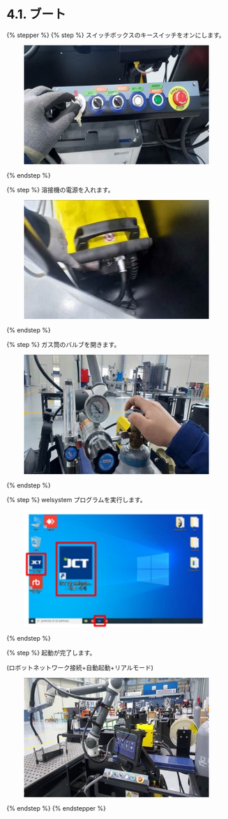 # 4.1. ブート

{% stepper %}
{% step %}
スイッチボックスのキースイッチをオンにします。

<figure><img src="../images/jp/chapter4/section4.1.1 (1).jpg" alt=""><figcaption></figcaption></figure>
{% endstep %}

{% step %}
溶接機の電源を入れます。

<figure><img src="../images/jp/chapter4/section4.1.2 (1).jpg" alt=""><figcaption></figcaption></figure>
{% endstep %}

{% step %}
ガス筒のバルブを開きます。

<figure><img src="../images/jp/chapter4/section4.1.3 (1).jpg" alt=""><figcaption></figcaption></figure>
{% endstep %}

{% step %}
welsystem プログラムを実行します。

<figure><img src="../images/jp/chapter4/section4.1.4.jpg" alt=""><figcaption></figcaption></figure>
{% endstep %}

{% step %}
起動が完了します。

(ロボットネットワーク接続+自動起動+リアルモード)

<figure><img src="../images/jp/chapter4/section4.1.5.jpg" alt=""><figcaption></figcaption></figure>
{% endstep %}
{% endstepper %}
